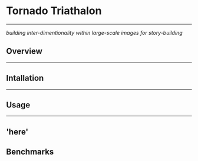 # Tornado Triathalon
---
*building inter-dimentionality within large-scale images for story-building*


## Overview
---
## Intallation
---
## Usage
---
  'here'
---
## Benchmarks


